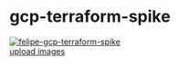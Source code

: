 # gcp-terraform-spike

<a href="https://ibb.co/dQntvtX"><img src="https://i.ibb.co/mHQ0K0d/felipe-gcp-terraform-spike.png" alt="felipe-gcp-terraform-spike" border="0"></a><br /><a target='_blank' href='https://imgbb.com/'>upload images</a><br />
